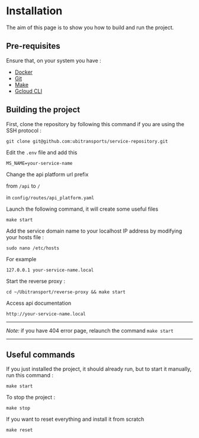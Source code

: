 # Installation

The aim of this page is to show you how to build and run the project.

## Pre-requisites

Ensure that, on your system you have :

- [Docker](https://docs.docker.com/get-docker/)
- [Git](https://git-scm.com/book/en/v2/Getting-Started-Installing-Git)
- [Make](https://linuxhint.com/install-build-essential-ubuntu/)
- [Gcloud CLI](https://cloud.google.com/sdk/docs/install?hl=en)

## Building the project

First, clone the repository by following this command if you are using the SSH protocol :

```
git clone git@github.com:ubitransports/service-repository.git
```

Edit the `.env` file and add this

```
MS_NAME=your-service-name
```

Change the api platform url prefix

from `/api` to `/`

in `config/routes/api_platform.yaml`

Launch the following command, it will create some useful files

```
make start
```

Add the service domain name to your localhost IP address by modifying your hosts file :

```
sudo nano /etc/hosts
```

For example

```
127.0.0.1 your-service-name.local
```

Start the reverse proxy :

```
cd ~/Ubitransport/reverse-proxy && make start
```

Access api documentation

```
http://your-service-name.local
```

---

_Note:_ if you have 404 error page, relaunch the command `make start`

---

## Useful commands

If you just installed the project, it should already run, but to start it manually, run this command :

```
make start
```

To stop the project :

```
make stop
```

If you want to reset everything and install it from scratch

```
make reset
```
